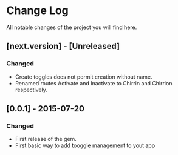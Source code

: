 # Change Log
All notable changes of the project you will find here.

## [next.version] - [Unreleased]
### Changed
- Create toggles does not permit creation without name.
- Renamed routes Activate and Inactivate to Chirrin and Chirrion respectively.

## [0.0.1] - 2015-07-20
### Changed
- First release of the gem.
- First basic way to add tooggle management to yout app
